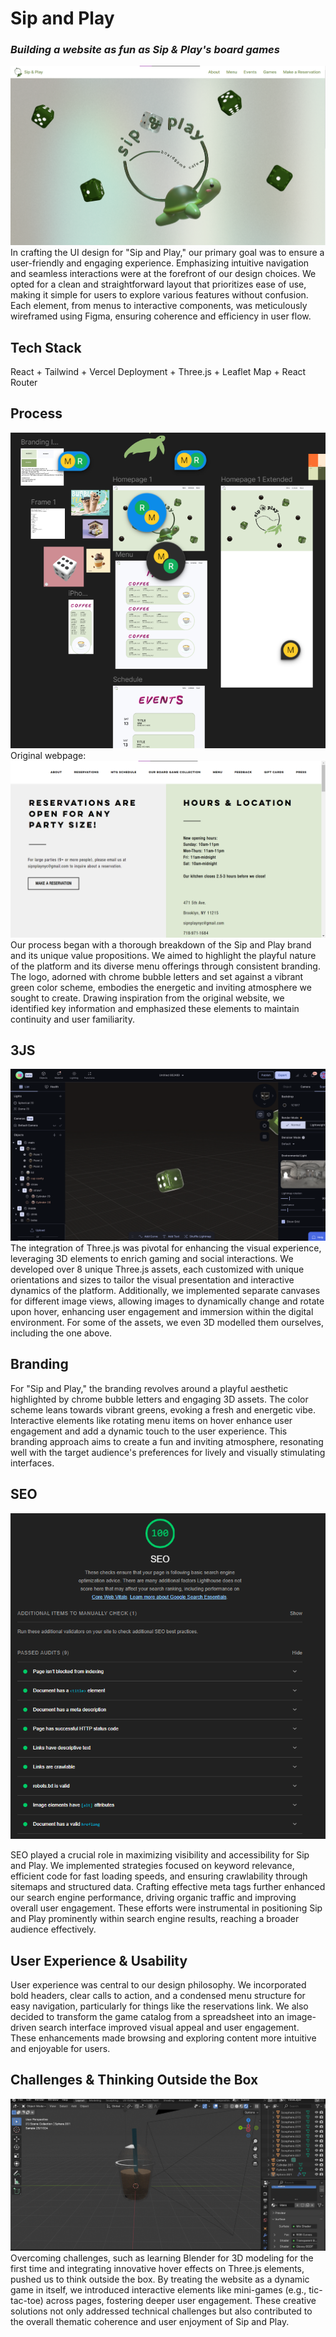 # Sip and Play

### _Building a website as fun as Sip & Play's board games_

![alt text](image.png)
In crafting the UI design for "Sip and Play," our primary goal was to ensure a user-friendly and engaging experience. Emphasizing intuitive navigation and seamless interactions were at the forefront of our design choices. We opted for a clean and straightforward layout that prioritizes ease of use, making it simple for users to explore various features without confusion. Each element, from menus to interactive components, was meticulously wireframed using Figma, ensuring coherence and efficiency in user flow.

## Tech Stack

React + Tailwind + Vercel Deployment + Three.js + Leaflet Map + React Router

## Process

![alt text](image-4.png)
Original webpage:
![alt text](image-5.png)
Our process began with a thorough breakdown of the Sip and Play brand and its unique value propositions. We aimed to highlight the playful nature of the platform and its diverse menu offerings through consistent branding. The logo, adorned with chrome bubble letters and set against a vibrant green color scheme, embodies the energetic and inviting atmosphere we sought to create. Drawing inspiration from the original website, we identified key information and emphasized these elements to maintain continuity and user familiarity.

## 3JS

![alt text](image-2.png)
The integration of Three.js was pivotal for enhancing the visual experience, leveraging 3D elements to enrich gaming and social interactions. We developed over 8 unique Three.js assets, each customized with unique orientations and sizes to tailor the visual presentation and interactive dynamics of the platform. Additionally, we implemented separate canvases for different image views, allowing images to dynamically change and rotate upon hover, enhancing user engagement and immersion within the digital environment. For some of the assets, we even 3D modelled them ourselves, including the one above.

## Branding

For "Sip and Play," the branding revolves around a playful aesthetic highlighted by chrome bubble letters and engaging 3D assets. The color scheme leans towards vibrant greens, evoking a fresh and energetic vibe. Interactive elements like rotating menu items on hover enhance user engagement and add a dynamic touch to the user experience. This branding approach aims to create a fun and inviting atmosphere, resonating well with the target audience's preferences for lively and visually stimulating interfaces.

## SEO

![alt text](image-1.png)

SEO played a crucial role in maximizing visibility and accessibility for Sip and Play. We implemented strategies focused on keyword relevance, efficient code for fast loading speeds, and ensuring crawlability through sitemaps and structured data. Crafting effective meta tags further enhanced our search engine performance, driving organic traffic and improving overall user engagement. These efforts were instrumental in positioning Sip and Play prominently within search engine results, reaching a broader audience effectively.

## User Experience & Usability

User experience was central to our design philosophy. We incorporated bold headers, clear calls to action, and a condensed menu structure for easy navigation, particularly for things like the reservations link. We also decided to transform the game catalog from a spreadsheet into an image-driven search interface improved visual appeal and user engagement. These enhancements made browsing and exploring content more intuitive and enjoyable for users.

## Challenges & Thinking Outside the Box

![alt text](image-3.png)
Overcoming challenges, such as learning Blender for 3D modeling for the first time and integrating innovative hover effects on Three.js elements, pushed us to think outside the box. By treating the website as a dynamic game in itself, we introduced interactive elements like mini-games (e.g., tic-tac-toe) across pages, fostering deeper user engagement. These creative solutions not only addressed technical challenges but also contributed to the overall thematic coherence and user enjoyment of Sip and Play.
